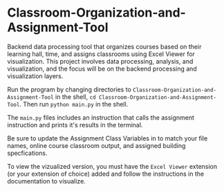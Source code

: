 # Classroom-Organization-and-Assignment-Tool
Backend data processing tool that organizes courses based on their learning hall, time, and assigns classrooms using Excel Viewer for visualization. This project involves data processing, analysis, and visualization, and the focus will be on the backend processing and visualization layers.

Run the program by changing directories to ```Classroom-Organization-and-Assignment-Tool``` in the shell, ```cd Classroom-Organization-and-Assignment-Tool```. Then run ```python main.py``` in the shell.

The ```main.py``` files includes an instruction that calls the assignment instruction and prints it's results in the terminal.

Be sure to update the Assignment Class Variables in to match your file names, online course classroom output, and assigned building specfications. 

To view the vizualized version, you must have the ```Excel Viewer``` extension (or your extension of choice) added and follow the instructions in the documentation to visualize.

